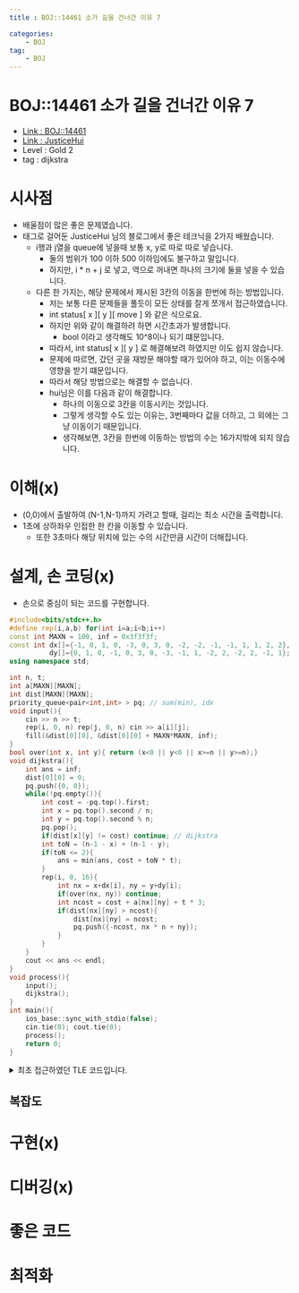 ```yaml
---
title : BOJ::14461 소가 길을 건너간 이유 7

categories:
    - BOJ
tag:
    - BOJ
---
```

# BOJ::14461 소가 길을 건너간 이유 7
- [Link : BOJ::14461](https://www.acmicpc.net/problem/14461)
- [Link : JusticeHui](https://justicehui.github.io/usaco/2019/06/22/BOJ14461/)
- Level : Gold 2
- tag : dijkstra

# 시사점
- 배울점이 많은 좋은 문제였습니다.
- 태그로 걸어둔 JusticeHui 님의 블로그에서 좋은 테크닉을 2가지 배웠습니다.
  - i행과 j열을 queue에 넣을때 보통 x, y로 따로 따로 넣습니다.
    - 둘의 범위가 100 이하 500 이하임에도 불구하고 말입니다.
    - 하지만, i * n + j 로 넣고, 역으로 꺼내면 하나의 크기에 둘을 넣을 수 있습니다.
  - 다른 한 가지는, 해당 문제에서 제시된 3칸의 이동을 한번에 하는 방법입니다.
    - 저는 보통 다른 문제들을 풀듯이 모든 상태를 잘게 쪼개서 접근하였습니다.
    - int status[ x ][ y ][ move ] 와 같은 식으로요.
    - 하지만 위와 같이 해결하려 하면 시간초과가 발생합니다.
      - bool 이라고 생각해도 10^8이나 되기 떄문입니다.
    - 따라서, int status[ x ][ y ] 로 해결해보려 하였지만 이도 쉽지 않습니다.
    - 문제에 따르면, 갔던 곳을 재방문 해야할 때가 있어야 하고, 이는 이동수에 영향을 받기 떄문입니다.
    - 따라서 해당 방법으로는 해결할 수 없습니다.
    - hui님은 이를 다음과 같이 해결합니다.
      - 하나의 이동으로 3칸을 이동시키는 것입니다.
      - 그렇게 생각할 수도 있는 이유는, 3번째마다 값을 더하고, 그 외에는 그냥 이동이기 때문입니다.
      - 생각해보면, 3칸을 한번에 이동하는 방법의 수는 16가지밖에 되지 않습니다.

# 이해(x)
- (0,0)에서 출발하여 (N-1,N-1)까지 가려고 할때, 걸리는 최소 시간을 출력합니다.
- 1초에 상하좌우 인접한 한 칸을 이동할 수 있습니다.
  - 또한 3초마다 해당 위치에 있는 수의 시간만큼 시간이 더해집니다.

# 설계, 손 코딩(x)
- 손으로 중심이 되는 코드를 구현합니다.

```cpp
#include<bits/stdc++.h>
#define rep(i,a,b) for(int i=a;i<b;i++)
const int MAXN = 100, inf = 0x3f3f3f;
const int dx[]={-1, 0, 1, 0, -3, 0, 3, 0, -2, -2, -1, -1, 1, 1, 2, 2},
          dy[]={0, 1, 0, -1, 0, 3, 0, -3, -1, 1, -2, 2, -2, 2, -1, 1};
using namespace std;

int n, t;
int a[MAXN][MAXN];
int dist[MAXN][MAXN];
priority_queue<pair<int,int> > pq; // sum(min), idx
void input(){
    cin >> n >> t;
    rep(i, 0, n) rep(j, 0, n) cin >> a[i][j];
    fill(&dist[0][0], &dist[0][0] + MAXN*MAXN, inf);
}
bool over(int x, int y){ return (x<0 || y<0 || x>=n || y>=n);}
void dijkstra(){
    int ans = inf;
    dist[0][0] = 0;
    pq.push({0, 0});
    while(!pq.empty()){
        int cost = -pq.top().first;
        int x = pq.top().second / n;
        int y = pq.top().second % n;
        pq.pop();
        if(dist[x][y] != cost) continue; // dijkstra
        int toN = (n-1 - x) + (n-1 - y);
        if(toN <= 2){
            ans = min(ans, cost + toN * t);
        }
        rep(i, 0, 16){
            int nx = x+dx[i], ny = y+dy[i];
            if(over(nx, ny)) continue;
            int ncost = cost + a[nx][ny] + t * 3;
            if(dist[nx][ny] > ncost){
                dist[nx][ny] = ncost;
                pq.push({-ncost, nx * n + ny});
            }
        }
    }
    cout << ans << endl;
}
void process(){
    input();
    dijkstra();
}
int main(){
    ios_base::sync_with_stdio(false);
    cin.tie(0); cout.tie(0);
    process();
    return 0;
}

```

<details markdown="1">
<summary> 최초 접근하였던 TLE 코드입니다.</summary>

```cpp
#include<bits/stdc++.h>
#define endl '\n'
#define rep(i,a,b) for(int i=a;i<b;i++)
typedef long long ll;
const int MAXT = 1000*1000;
const int MAXN = 100;
const int MAX_aij = 100*1000;
const int  inf = 0x3f3f3f3f;
const int dx[]={-1, 0, 1, 0}, dy[]={0, 1, 0, -1};
int n, et, ex, ey;
struct cell{int x; int y; int mv; int sum_aij;
    bool operator<(const struct cell & t)const{
        return 1LL * mv * et + sum_aij > 1LL * t.mv * et + t.sum_aij;
    }
};
using namespace std;
int a[MAXN][MAXN];
int seen[MAXN][MAXN][ MAXN * MAXN ]; // [0,10^9]
priority_queue<cell> pq;
void input(){
    cin >> n >> et;
    rep(i, 0, n) rep(j, 0, n) cin >> a[i][j];
    fill(&seen[0][0][0], &seen[0][0][0] + MAXN*MAXN*MAXN*MAXN, inf);
    ex = n-1, ey = n-1;
}
bool over(int x, int y){return (x<0 || y<0 || x>=n || y>=n);}
void bfs(){
    ll ans = inf;
    pq.push({0, 0, 0, 0});
    seen[0][0][0] = 0;
    while(!pq.empty()){
        int x = pq.top().x, y = pq.top().y, mv = pq.top().mv, sum_aij = pq.top().sum_aij;
        pq.pop();
        if( x == ex && y == ey){
            ans = min(ans, 1LL * mv * et + sum_aij );
            cout << ans << endl;
            return;
        }
        rep(d, 0, 4){
            int nx = x+dx[d], ny = y+dy[d], nmv = mv+1, nsum_aij = sum_aij;
            if(over(nx, ny)) continue;
            if(nmv %3 ==0)
                nsum_aij += a[nx][ny];
            
            if(seen[nx][ny][nmv] > nsum_aij){
                    seen[nx][ny][nmv] = nsum_aij;
                    pq.push({nx, ny, nmv, nsum_aij});
                }
        }
    }
}
void process(){
    input();
    bfs();
}
int main(){
    ios_base::sync_with_stdio(false);
    cin.tie(0); cout.tie(0);
    process();
    return 0;
}
```

</details>

## 복잡도


# 구현(x)


# 디버깅(x)

# 좋은 코드

# 최적화
